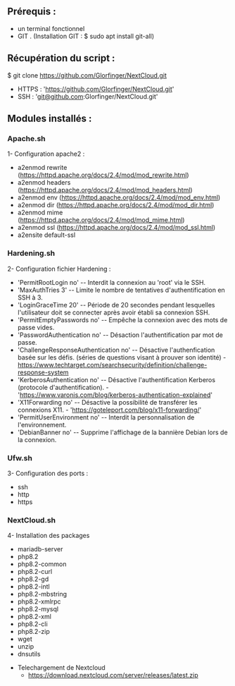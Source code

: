 ## Prérequis : 
* un terminal fonctionnel
* GIT . (Installation GIT : $ sudo apt install git-all)

## Récupération du script : 

$ git clone https://github.com/Glorfinger/NextCloud.git

* HTTPS : 'https://github.com/Glorfinger/NextCloud.git'
* SSH : 'git@github.com:Glorfinger/NextCloud.git'

## Modules installés :

### Apache.sh
1- Configuration apache2 :
 * a2enmod rewrite (https://httpd.apache.org/docs/2.4/mod/mod_rewrite.html)
 * a2enmod headers (https://httpd.apache.org/docs/2.4/mod/mod_headers.html)
 * a2enmod env (https://httpd.apache.org/docs/2.4/mod/mod_env.html)
 * a2enmod dir (https://httpd.apache.org/docs/2.4/mod/mod_dir.html)
 * a2enmod mime (https://httpd.apache.org/docs/2.4/mod/mod_mime.html)
 * a2enmod ssl (https://httpd.apache.org/docs/2.4/mod/mod_ssl.html)
 * a2ensite default-ssl

### Hardening.sh
2- Configuration fichier Hardening :
  * 'PermitRootLogin no' -- Interdit la connexion au 'root' via le SSH.
  * 'MaxAuthTries 3' -- Limite le nombre de tentatives d'authentification en SSH à 3.
  * 'LoginGraceTime 20' -- Période de 20 secondes pendant lesquelles l'utilisateur doit se connecter après avoir établi sa connexion SSH.
  * 'PermitEmptyPasswords no' -- Empêche la connexion avec des mots de passe vides.
  * 'PasswordAuthentication no' -- Désaction l'authentification par mot de passe.
  * 'ChallengeResponseAuthentication no' -- Désactive l'authenfication basée sur les défis. (séries de questions visant à prouver son identité) - https://www.techtarget.com/searchsecurity/definition/challenge-response-system
  * 'KerberosAuthentication no' -- Désactive l'authentification Kerberos (protocole d'authentification). - 'https://www.varonis.com/blog/kerberos-authentication-explained'
  * 'X11Forwarding no' -- Désactive la possibilité de transférer les connexions X11. - 'https://goteleport.com/blog/x11-forwarding/'
  * 'PermitUserEnvironment no' -- Interdit la personnalisation de l'environnement.
  * 'DebianBanner no' -- Supprime l'affichage de la bannière Debian lors de la connexion.


### Ufw.sh
3- Configuration des ports :
   * ssh
   * http
   * https

### NextCloud.sh
4- Installation des packages
   * mariadb-server
   * php8.2
   * php8.2-common
   * php8.2-curl
   * php8.2-gd
   * php8.2-intl
   * php8.2-mbstring
   * php8.2-xmlrpc
   * php8.2-mysql
   * php8.2-xml
   * php8.2-cli
   * php8.2-zip
   * wget
   * unzip
   * dnsutils
     
 - Telechargement de Nextcloud
   * https://download.nextcloud.com/server/releases/latest.zip
     
